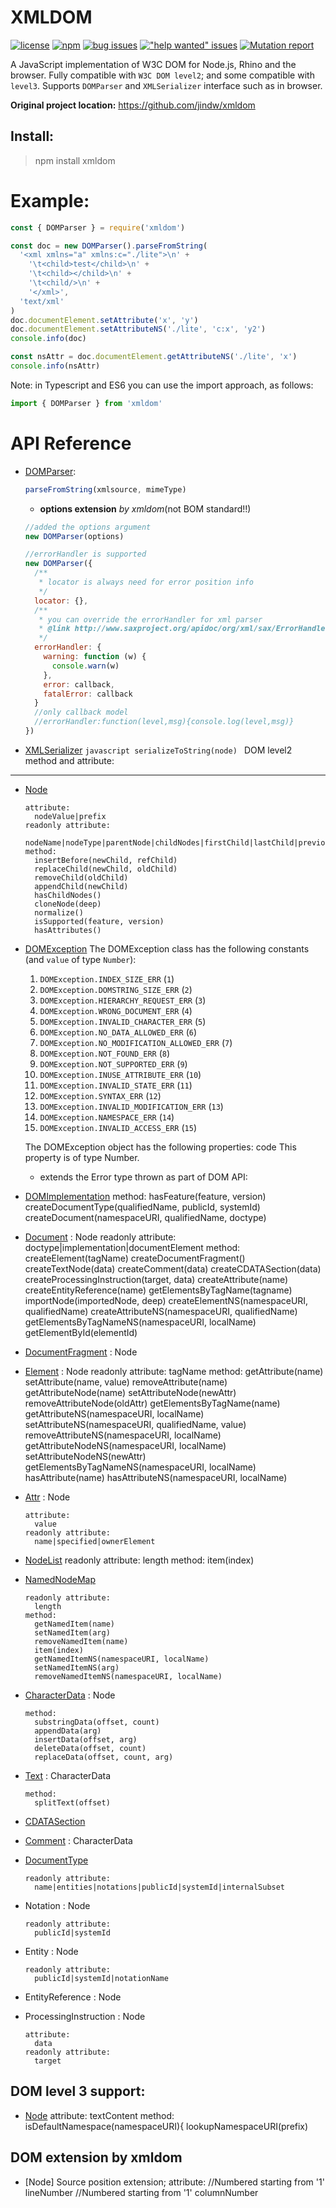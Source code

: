 # XMLDOM

[![license](https://img.shields.io/npm/l/xmldom?color=blue&style=flat-square)](LICENSE)
[![npm](https://img.shields.io/npm/v/xmldom?style=flat-square)](https://www.npmjs.com/package/xmldom)
[![bug issues](https://img.shields.io/github/issues/xmldom/xmldom/bug?color=red&style=flat-square)](https://github.com/xmldom/xmldom/issues?q=is%3Aissue+is%3Aopen+label%3Abug)
[!["help wanted" issues](https://img.shields.io/github/issues/xmldom/xmldom/help%20wanted?color=darkgreen&style=flat-square)](https://github.com/xmldom/xmldom/issues?q=is%3Aissue+is%3Aopen+label%3A%22help+wanted%22)
[![Mutation report](https://camo.githubusercontent.com/ee312c4ebce7784ce9f785757eba5d6e33e6d950/68747470733a2f2f696d672e736869656c64732e696f2f656e64706f696e743f7374796c653d666c61742675726c3d687474707325334125324625324662616467652d6170692e737472796b65722d6d757461746f722e696f2532466769746875622e636f6d25324662726f647962697473253246786d6c646f6d2532466d6173746572)](https://dashboard.stryker-mutator.io/reports/github.com/brodybits/xmldom/master)

A JavaScript implementation of W3C DOM for Node.js, Rhino and the browser. Fully
compatible with `W3C DOM level2`; and some compatible with `level3`. Supports
`DOMParser` and `XMLSerializer` interface such as in browser.

**Original project location:** <https://github.com/jindw/xmldom>

## Install:

> npm install xmldom

# Example:

```javascript
const { DOMParser } = require('xmldom')

const doc = new DOMParser().parseFromString(
  '<xml xmlns="a" xmlns:c="./lite">\n' +
    '\t<child>test</child>\n' +
    '\t<child></child>\n' +
    '\t<child/>\n' +
    '</xml>',
  'text/xml'
)
doc.documentElement.setAttribute('x', 'y')
doc.documentElement.setAttributeNS('./lite', 'c:x', 'y2')
console.info(doc)

const nsAttr = doc.documentElement.getAttributeNS('./lite', 'x')
console.info(nsAttr)
```

Note: in Typescript and ES6 you can use the import approach, as follows:

```javascript
import { DOMParser } from 'xmldom'
```

# API Reference

- [DOMParser](https://developer.mozilla.org/en-US/docs/Web/API/DOMParser):

  ```javascript
  parseFromString(xmlsource, mimeType)
  ```

  - **options extension** _by xmldom_(not BOM standard!!)

  ```javascript
  //added the options argument
  new DOMParser(options)

  //errorHandler is supported
  new DOMParser({
    /**
     * locator is always need for error position info
     */
    locator: {},
    /**
     * you can override the errorHandler for xml parser
     * @link http://www.saxproject.org/apidoc/org/xml/sax/ErrorHandler.html
     */
    errorHandler: {
      warning: function (w) {
        console.warn(w)
      },
      error: callback,
      fatalError: callback
    }
    //only callback model
    //errorHandler:function(level,msg){console.log(level,msg)}
  })
  ```

- [XMLSerializer](https://developer.mozilla.org/en-US/docs/Web/API/XMLSerializer)
  `javascript
  serializeToString(node)
  `
  DOM level2 method and attribute:

---

- [Node](http://www.w3.org/TR/2000/REC-DOM-Level-2-Core-20001113/core.html#ID-1950641247)

      attribute:
      	nodeValue|prefix
      readonly attribute:
      	nodeName|nodeType|parentNode|childNodes|firstChild|lastChild|previousSibling|nextSibling|attributes|ownerDocument|namespaceURI|localName
      method:
      	insertBefore(newChild, refChild)
      	replaceChild(newChild, oldChild)
      	removeChild(oldChild)
      	appendChild(newChild)
      	hasChildNodes()
      	cloneNode(deep)
      	normalize()
      	isSupported(feature, version)
      	hasAttributes()

- [DOMException](http://www.w3.org/TR/2000/REC-DOM-Level-2-Core-20001113/ecma-script-binding.html)
  The DOMException class has the following constants (and `value` of type `Number`):

  1. `DOMException.INDEX_SIZE_ERR` (`1`)
  1. `DOMException.DOMSTRING_SIZE_ERR` (`2`)
  1. `DOMException.HIERARCHY_REQUEST_ERR` (`3`)
  1. `DOMException.WRONG_DOCUMENT_ERR` (`4`)
  1. `DOMException.INVALID_CHARACTER_ERR` (`5`)
  1. `DOMException.NO_DATA_ALLOWED_ERR` (`6`)
  1. `DOMException.NO_MODIFICATION_ALLOWED_ERR` (`7`)
  1. `DOMException.NOT_FOUND_ERR` (`8`)
  1. `DOMException.NOT_SUPPORTED_ERR` (`9`)
  1. `DOMException.INUSE_ATTRIBUTE_ERR` (`10`)
  1. `DOMException.INVALID_STATE_ERR` (`11`)
  1. `DOMException.SYNTAX_ERR` (`12`)
  1. `DOMException.INVALID_MODIFICATION_ERR` (`13`)
  1. `DOMException.NAMESPACE_ERR` (`14`)
  1. `DOMException.INVALID_ACCESS_ERR` (`15`)

  The DOMException object has the following properties:
  code
  This property is of type Number.

  - extends the Error type thrown as part of DOM API:

- [DOMImplementation](http://www.w3.org/TR/2000/REC-DOM-Level-2-Core-20001113/core.html#ID-102161490)
  method:
  hasFeature(feature, version)
  createDocumentType(qualifiedName, publicId, systemId)
  createDocument(namespaceURI, qualifiedName, doctype)

- [Document](http://www.w3.org/TR/2000/REC-DOM-Level-2-Core-20001113/core.html#i-Document) : Node
  readonly attribute:
  doctype|implementation|documentElement
  method:
  createElement(tagName)
  createDocumentFragment()
  createTextNode(data)
  createComment(data)
  createCDATASection(data)
  createProcessingInstruction(target, data)
  createAttribute(name)
  createEntityReference(name)
  getElementsByTagName(tagname)
  importNode(importedNode, deep)
  createElementNS(namespaceURI, qualifiedName)
  createAttributeNS(namespaceURI, qualifiedName)
  getElementsByTagNameNS(namespaceURI, localName)
  getElementById(elementId)

- [DocumentFragment](http://www.w3.org/TR/2000/REC-DOM-Level-2-Core-20001113/core.html#ID-B63ED1A3) : Node
- [Element](http://www.w3.org/TR/2000/REC-DOM-Level-2-Core-20001113/core.html#ID-745549614) : Node
  readonly attribute:
  tagName
  method:
  getAttribute(name)
  setAttribute(name, value)
  removeAttribute(name)
  getAttributeNode(name)
  setAttributeNode(newAttr)
  removeAttributeNode(oldAttr)
  getElementsByTagName(name)
  getAttributeNS(namespaceURI, localName)
  setAttributeNS(namespaceURI, qualifiedName, value)
  removeAttributeNS(namespaceURI, localName)
  getAttributeNodeNS(namespaceURI, localName)
  setAttributeNodeNS(newAttr)
  getElementsByTagNameNS(namespaceURI, localName)
  hasAttribute(name)
  hasAttributeNS(namespaceURI, localName)

- [Attr](http://www.w3.org/TR/2000/REC-DOM-Level-2-Core-20001113/core.html#ID-637646024) : Node

      attribute:
      	value
      readonly attribute:
      	name|specified|ownerElement

- [NodeList](http://www.w3.org/TR/2000/REC-DOM-Level-2-Core-20001113/core.html#ID-536297177)
  readonly attribute:
  length
  method:
  item(index)
- [NamedNodeMap](http://www.w3.org/TR/2000/REC-DOM-Level-2-Core-20001113/core.html#ID-1780488922)

      readonly attribute:
      	length
      method:
      	getNamedItem(name)
      	setNamedItem(arg)
      	removeNamedItem(name)
      	item(index)
      	getNamedItemNS(namespaceURI, localName)
      	setNamedItemNS(arg)
      	removeNamedItemNS(namespaceURI, localName)

- [CharacterData](http://www.w3.org/TR/2000/REC-DOM-Level-2-Core-20001113/core.html#ID-FF21A306) : Node

      method:
      	substringData(offset, count)
      	appendData(arg)
      	insertData(offset, arg)
      	deleteData(offset, count)
      	replaceData(offset, count, arg)

- [Text](http://www.w3.org/TR/2000/REC-DOM-Level-2-Core-20001113/core.html#ID-1312295772) : CharacterData

      method:
      	splitText(offset)

- [CDATASection](http://www.w3.org/TR/2000/REC-DOM-Level-2-Core-20001113/core.html#ID-667469212)
- [Comment](http://www.w3.org/TR/2000/REC-DOM-Level-2-Core-20001113/core.html#ID-1728279322) : CharacterData
- [DocumentType](http://www.w3.org/TR/2000/REC-DOM-Level-2-Core-20001113/core.html#ID-412266927)

      readonly attribute:
      	name|entities|notations|publicId|systemId|internalSubset

- Notation : Node

      readonly attribute:
      	publicId|systemId

- Entity : Node

      readonly attribute:
      	publicId|systemId|notationName

- EntityReference : Node
- ProcessingInstruction : Node

      attribute:
      	data
      readonly attribute:
      	target

## DOM level 3 support:

- [Node](http://www.w3.org/TR/DOM-Level-3-Core/core.html#Node3-textContent)
  attribute:
  textContent
  method:
  isDefaultNamespace(namespaceURI){
  lookupNamespaceURI(prefix)

## DOM extension by xmldom

- [Node] Source position extension;
  attribute:
  //Numbered starting from '1'
  lineNumber
  //Numbered starting from '1'
  columnNumber
